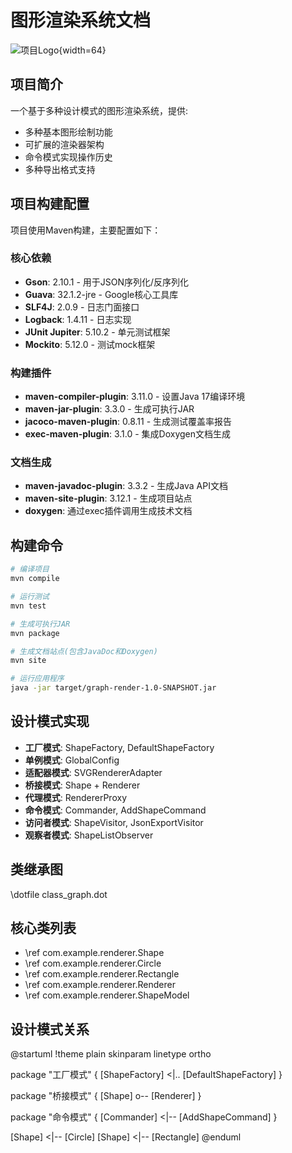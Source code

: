 # 图形渲染系统文档

![项目Logo](images/logo.png){width=64}

## 项目简介
一个基于多种设计模式的图形渲染系统，提供:
- 多种基本图形绘制功能
- 可扩展的渲染器架构  
- 命令模式实现操作历史
- 多种导出格式支持

## 项目构建配置
项目使用Maven构建，主要配置如下：

### 核心依赖
- **Gson**: 2.10.1 - 用于JSON序列化/反序列化
- **Guava**: 32.1.2-jre - Google核心工具库
- **SLF4J**: 2.0.9 - 日志门面接口
- **Logback**: 1.4.11 - 日志实现
- **JUnit Jupiter**: 5.10.2 - 单元测试框架
- **Mockito**: 5.12.0 - 测试mock框架

### 构建插件
- **maven-compiler-plugin**: 3.11.0 - 设置Java 17编译环境
- **maven-jar-plugin**: 3.3.0 - 生成可执行JAR
- **jacoco-maven-plugin**: 0.8.11 - 生成测试覆盖率报告
- **exec-maven-plugin**: 3.1.0 - 集成Doxygen文档生成

### 文档生成
- **maven-javadoc-plugin**: 3.3.2 - 生成Java API文档
- **maven-site-plugin**: 3.12.1 - 生成项目站点
- **doxygen**: 通过exec插件调用生成技术文档

## 构建命令
```bash
# 编译项目
mvn compile

# 运行测试
mvn test

# 生成可执行JAR
mvn package

# 生成文档站点(包含JavaDoc和Doxygen)
mvn site

# 运行应用程序
java -jar target/graph-render-1.0-SNAPSHOT.jar
```

## 设计模式实现
- **工厂模式**: ShapeFactory, DefaultShapeFactory
- **单例模式**: GlobalConfig
- **适配器模式**: SVGRendererAdapter
- **桥接模式**: Shape + Renderer
- **代理模式**: RendererProxy
- **命令模式**: Commander, AddShapeCommand
- **访问者模式**: ShapeVisitor, JsonExportVisitor
- **观察者模式**: ShapeListObserver

## 类继承图
\dotfile class_graph.dot

## 核心类列表
- \ref com.example.renderer.Shape
- \ref com.example.renderer.Circle
- \ref com.example.renderer.Rectangle
- \ref com.example.renderer.Renderer
- \ref com.example.renderer.ShapeModel

## 设计模式关系
@startuml
!theme plain
skinparam linetype ortho

package "工厂模式" {
  [ShapeFactory] <|.. [DefaultShapeFactory]
}

package "桥接模式" {
  [Shape] o-- [Renderer]
}

package "命令模式" {
  [Commander] <|-- [AddShapeCommand]
}

[Shape] <|-- [Circle]
[Shape] <|-- [Rectangle]
@enduml
